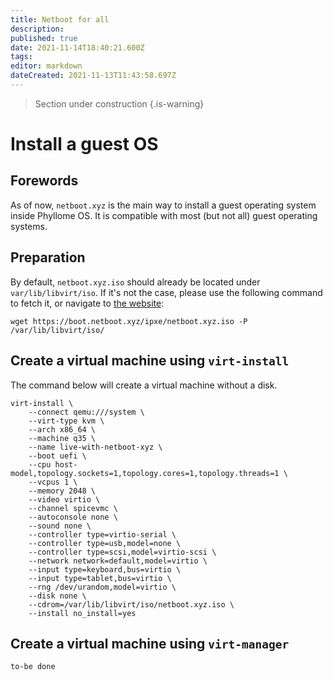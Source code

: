 ```yaml
---
title: Netboot for all
description: 
published: true
date: 2021-11-14T18:40:21.600Z
tags: 
editor: markdown
dateCreated: 2021-11-13T11:43:58.697Z
---
```


> Section under construction
{.is-warning}

# Install a guest OS

## Forewords

As of now, `netboot.xyz` is the main way to install a guest operating system inside Phyllome OS. It is compatible with most (but not all) guest operating systems.

## Preparation

By default, `netboot.xyz.iso` should already be located under `var/lib/libvirt/iso`. If it's not the case, please use the following command to fetch it, or navigate to [the website](https://netboot.xyz/):

```
wget https://boot.netboot.xyz/ipxe/netboot.xyz.iso -P /var/lib/libvirt/iso/
```

## Create a virtual machine using `virt-install`

The command below will create a virtual machine without a disk.  

```
virt-install \
    --connect qemu:///system \
    --virt-type kvm \
    --arch x86_64 \
    --machine q35 \
    --name live-with-netboot-xyz \
    --boot uefi \
    --cpu host-model,topology.sockets=1,topology.cores=1,topology.threads=1 \
    --vcpus 1 \
    --memory 2048 \
    --video virtio \
    --channel spicevmc \
    --autoconsole none \
    --sound none \
    --controller type=virtio-serial \
    --controller type=usb,model=none \
    --controller type=scsi,model=virtio-scsi \
    --network network=default,model=virtio \
    --input type=keyboard,bus=virtio \
    --input type=tablet,bus=virtio \
    --rng /dev/urandom,model=virtio \
    --disk none \
    --cdrom=/var/lib/libvirt/iso/netboot.xyz.iso \
    --install no_install=yes
```

## Create a virtual machine using `virt-manager`

`to-be done`